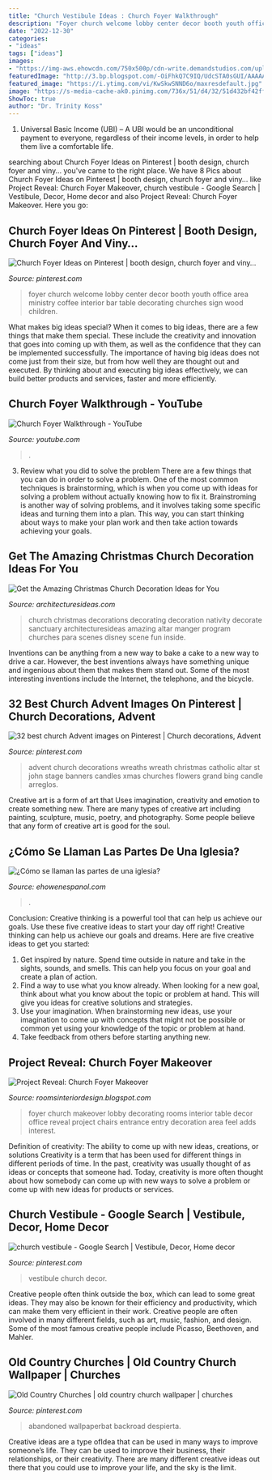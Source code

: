```yaml
---
title: "Church Vestibule Ideas : Church Foyer Walkthrough"
description: "Foyer church welcome lobby center decor booth youth office area ministry coffee interior bar table decorating churches sign wood children"
date: "2022-12-30"
categories:
- "ideas"
tags: ["ideas"]
images:
- "https://img-aws.ehowcdn.com/750x500p/cdn-write.demandstudios.com/upload/8000/900/80/0/288980.jpg"
featuredImage: "http://3.bp.blogspot.com/-OiFhkQ7C9IQ/UdcSTA0sGUI/AAAAAAAAAMI/39ftemiSL0E/s1600/LizOPhotoMelissaBoyer-10a_edited-1.jpg"
featured_image: "https://i.ytimg.com/vi/KwSkwSNND6o/maxresdefault.jpg"
image: "https://s-media-cache-ak0.pinimg.com/736x/51/d4/32/51d432bf42ff9562b554e1d258d1e7df.jpg"
ShowToc: true
author: "Dr. Trinity Koss"
---
```



1. Universal Basic Income (UBI) – A UBI would be an unconditional payment to everyone, regardless of their income levels, in order to help them live a comfortable life.

	

		
searching about Church Foyer Ideas on Pinterest | booth design, church foyer and viny… you've came to the right place. We have 8 Pics about Church Foyer Ideas on Pinterest | booth design, church foyer and viny… like Project Reveal: Church Foyer Makeover, church vestibule - Google Search | Vestibule, Decor, Home decor and also Project Reveal: Church Foyer Makeover. Here you go:
		
    
## Church Foyer Ideas On Pinterest | Booth Design, Church Foyer And Viny…

<img loading=lazy src="http://media-cache-ak0.pinimg.com/236x/73/2c/4c/732c4cda1686af777c9b1e53df94ee5d.jpg" onerror="this.onerror=null;this.src='https://tse2.mm.bing.net/th?id=OIP.LQOnZK_ZM33yHDsBKEGemgHaJy&amp;pid=15.1';" alt="Church Foyer Ideas on Pinterest | booth design, church foyer and viny…">

_Source: pinterest.com_

>foyer church welcome lobby center decor booth youth office area ministry coffee interior bar table decorating churches sign wood children. 

	

What makes big ideas special?
When it comes to big ideas, there are a few things that make them special. These include the creativity and innovation that goes into coming up with them, as well as the confidence that they can be implemented successfully. The importance of having big ideas does not come just from their size, but from how well they are thought out and executed. By thinking about and executing big ideas effectively, we can build better products and services, faster and more efficiently.

    
## Church Foyer Walkthrough - YouTube

<img loading=lazy src="https://i.ytimg.com/vi/KwSkwSNND6o/maxresdefault.jpg" onerror="this.onerror=null;this.src='https://tse4.mm.bing.net/th?id=OIP.WqgpdAwTCriZnvn4-0tzKAHaEK&amp;pid=15.1';" alt="Church Foyer Walkthrough - YouTube">

_Source: youtube.com_

>. 

	

3. Review what you did to solve the problem
There are a few things that you can do in order to solve a problem. One of the most common techniques is brainstorming, which is when you come up with ideas for solving a problem without actually knowing how to fix it. Brainstroming is another way of solving problems, and it involves taking some specific ideas and turning them into a plan. This way, you can start thinking about ways to make your plan work and then take action towards achieving your goals.

    
## Get The Amazing Christmas Church Decoration Ideas For You

<img loading=lazy src="https://architecturesideas.com/wp-content/uploads/2018/11/christmas-church-decorations-4.jpg" onerror="this.onerror=null;this.src='https://tse1.mm.bing.net/th?id=OIP.eZ3gc0I9Ul85t-tKGSJbxQHaGX&amp;pid=15.1';" alt="Get the Amazing Christmas Church Decoration Ideas for You">

_Source: architecturesideas.com_

>church christmas decorations decorating decoration nativity decorate sanctuary architecturesideas amazing altar manger program churches para scenes disney scene fun inside. 

	

Inventions can be anything from a new way to bake a cake to a new way to drive a car. However, the best inventions always have something unique and ingenious about them that makes them stand out. Some of the most interesting inventions include the Internet, the telephone, and the bicycle.

    
## 32 Best Church Advent Images On Pinterest | Church Decorations, Advent

<img loading=lazy src="https://i.pinimg.com/736x/2b/02/fc/2b02fc3f8f6d7799f2f15e083b66dfd1--advent-wreaths-church-decorations.jpg" onerror="this.onerror=null;this.src='https://tse1.mm.bing.net/th?id=OIP.05UE6zuxBYaRd6_0Z8MA9gHaJ3&amp;pid=15.1';" alt="32 best church Advent images on Pinterest | Church decorations, Advent">

_Source: pinterest.com_

>advent church decorations wreaths wreath christmas catholic altar st john stage banners candles xmas churches flowers grand bing candle arreglos. 

	

Creative art is a form of art that Uses imagination, creativity and emotion to create something new. There are many types of creative art including painting, sculpture, music, poetry, and photography. Some people believe that any form of creative art is good for the soul.

    
## ¿Cómo Se Llaman Las Partes De Una Iglesia?

<img loading=lazy src="https://img-aws.ehowcdn.com/750x500p/cdn-write.demandstudios.com/upload/8000/900/80/0/288980.jpg" onerror="this.onerror=null;this.src='https://tse1.mm.bing.net/th?id=OIP.aide0J541OEoccEvwvjoOQHaE8&amp;pid=15.1';" alt="¿Cómo se llaman las partes de una iglesia?">

_Source: ehowenespanol.com_

>. 

	

Conclusion: Creative thinking is a powerful tool that can help us achieve our goals. Use these five creative ideas to start your day off right!
Creative thinking can help us achieve our goals and dreams. Here are five creative ideas to get you started: 
1. Get inspired by nature. Spend time outside in nature and take in the sights, sounds, and smells. This can help you focus on your goal and create a plan of action. 
2. Find a way to use what you know already. When looking for a new goal, think about what you know about the topic or problem at hand. This will give you ideas for creative solutions and strategies. 
3. Use your imagination. When brainstorming new ideas, use your imagination to come up with concepts that might not be possible or common yet using your knowledge of the topic or problem at hand. 
4. Take feedback from others before starting anything new.

    
## Project Reveal: Church Foyer Makeover

<img loading=lazy src="http://3.bp.blogspot.com/-OiFhkQ7C9IQ/UdcSTA0sGUI/AAAAAAAAAMI/39ftemiSL0E/s1600/LizOPhotoMelissaBoyer-10a_edited-1.jpg" onerror="this.onerror=null;this.src='https://tse2.mm.bing.net/th?id=OIP.VW6tYYft-HGekDMbeTB_YQHaE7&amp;pid=15.1';" alt="Project Reveal: Church Foyer Makeover">

_Source: roomsinteriordesign.blogspot.com_

>foyer church makeover lobby decorating rooms interior table decor office reveal project chairs entrance entry decoration area feel adds interest. 

	

Definition of creativity: The ability to come up with new ideas, creations, or solutions
Creativity is a term that has been used for different things in different periods of time. In the past, creativity was usually thought of as ideas or concepts that someone had. Today, creativity is more often thought about how somebody can come up with new ways to solve a problem or come up with new ideas for products or services.

    
## Church Vestibule - Google Search | Vestibule, Decor, Home Decor

<img loading=lazy src="https://i.pinimg.com/736x/fb/9c/20/fb9c2034d12d1823ef76095ac8bf1163--vestibule-churches.jpg" onerror="this.onerror=null;this.src='https://tse3.mm.bing.net/th?id=OIP.ESTfqGmSdYEdMA-WhyDFegHaJ4&amp;pid=15.1';" alt="church vestibule - Google Search | Vestibule, Decor, Home decor">

_Source: pinterest.com_

>vestibule church decor. 

	

Creative people often think outside the box, which can lead to some great ideas. They may also be known for their efficiency and productivity, which can make them very efficient in their work. Creative people are often involved in many different fields, such as art, music, fashion, and design. Some of the most famous creative people include Picasso, Beethoven, and Mahler.

    
## Old Country Churches | Old Country Church Wallpaper | Churches

<img loading=lazy src="https://s-media-cache-ak0.pinimg.com/736x/51/d4/32/51d432bf42ff9562b554e1d258d1e7df.jpg" onerror="this.onerror=null;this.src='https://tse3.mm.bing.net/th?id=OIP.QE74CM2JlYNQi-RYpGmL7QHaFj&amp;pid=15.1';" alt="Old Country Churches | old country church wallpaper | churches">

_Source: pinterest.com_

>abandoned wallpaperbat backroad despierta. 

	

Creative ideas are a type ofIdea that can be used in many ways to improve someone’s life. They can be used to improve their business, their relationships, or their creativity. There are many different creative ideas out there that you could use to improve your life, and the sky is the limit.

